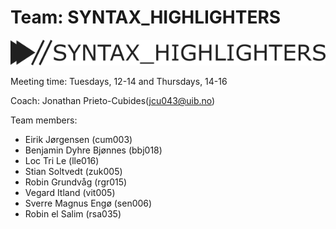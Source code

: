 # Team: SYNTAX_HIGHLIGHTERS

![Logo](assets/logo.png)

Meeting time: Tuesdays, 12-14 and Thursdays, 14-16

Coach: Jonathan Prieto-Cubides(jcu043@uib.no)

Team members:

- Eirik Jørgensen	(cum003)
- Benjamin Dyhre Bjønnes	(bbj018)
- Loc Tri Le (lle016)
- Stian Soltvedt	(zuk005)
- Robin Grundvåg	(rgr015)
- Vegard Itland	(vit005)
- Sverre Magnus Engø	(sen006)
- Robin el Salim	(rsa035)

